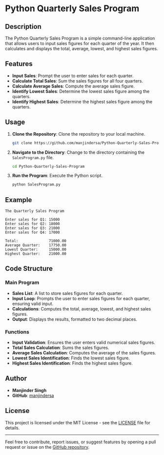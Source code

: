 # Python Quarterly Sales Program

## Description
The Python Quarterly Sales Program is a simple command-line application that allows users to input sales figures for each quarter of the year. It then calculates and displays the total, average, lowest, and highest sales figures.

## Features
- **Input Sales**: Prompt the user to enter sales for each quarter.
- **Calculate Total Sales**: Sum the sales figures for all four quarters.
- **Calculate Average Sales**: Compute the average sales figure.
- **Identify Lowest Sales**: Determine the lowest sales figure among the quarters.
- **Identify Highest Sales**: Determine the highest sales figure among the quarters.

## Usage
1. **Clone the Repository**: Clone the repository to your local machine.
    ```sh
    git clone https://github.com/manjindersa/Python-Quarterly-Sales-Program.git
    ```
2. **Navigate to the Directory**: Change to the directory containing the `SalesProgram.py` file.
    ```sh
    cd Python-Quarterly-Sales-Program
    ```
3. **Run the Program**: Execute the Python script.
    ```sh
    python SalesProgram.py
    ```

## Example
```
The Quarterly Sales Program

Enter sales for Q1: 15000
Enter sales for Q2: 18000
Enter sales for Q3: 21000
Enter sales for Q4: 17000

Total:              71000.00
Average Quarter:    17750.00
Lowest Quarter:     15000.00
Highest Quarter:    21000.00
```

## Code Structure

### Main Program
- **Sales List**: A list to store sales figures for each quarter.
- **Input Loop**: Prompts the user to enter sales figures for each quarter, ensuring valid input.
- **Calculations**: Computes the total, average, lowest, and highest sales figures.
- **Output**: Displays the results, formatted to two decimal places.

### Functions
- **Input Validation**: Ensures the user enters valid numerical sales figures.
- **Total Sales Calculation**: Sums the sales figures.
- **Average Sales Calculation**: Computes the average of the sales figures.
- **Lowest Sales Identification**: Finds the lowest sales figure.
- **Highest Sales Identification**: Finds the highest sales figure.

## Author
- **Manjinder Singh**
- **GitHub**: [manjindersa](https://github.com/manjindersa)

## License
This project is licensed under the MIT License - see the [LICENSE](LICENSE) file for details.

---

Feel free to contribute, report issues, or suggest features by opening a pull request or issue on the [GitHub repository](https://github.com/manjindersa/Python-Quarterly-Sales-Program).
